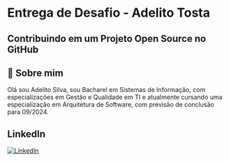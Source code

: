 
# Entrega de Desafio - Adelito Tosta
## Contribuindo em um Projeto Open Source no GitHub

## 🚀 Sobre mim
Olá sou Adelito Silva, sou Bacharel em Sistemas de Informação, com especializações em Gestão e Qualidade em TI e atualmente cursando uma especialização em Arquitetura de Software, com previsão de conclusão para 09/2024. 


## LinkedIn
[![LinkedIn](https://img.shields.io/badge/LinkedIn-0077B5?style=for-the-badge&logo=linkedin&logoColor=white)](https://www.linkedin.com/in/adelito-tosta/)
